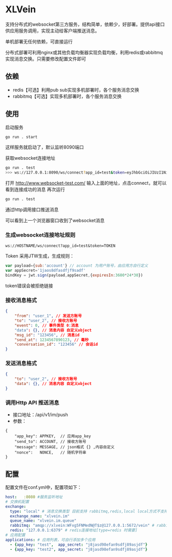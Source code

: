 # XLVein

支持分布式的websocket第三方服务，结构简单，依赖少，好部署。提供api接口供应用服务调用，实现主动给客户端推送消息。

单机部署无任何依赖，可直接运行

分布式部署可利用nginx或其他负载均衡器实现负载均衡，利用redis或rabbitmq实现消息交换。只需要修改配置文件即可

## 依赖
- redis【可选】利用pub sub实现多机部署时，各个服务消息交换
- rabbitmq【可选】实现多机部署时，各个服务消息交换

## 使用

启动服务
```bash
go run . start
```
这样服务就启动了，默认监听8090端口

获取websocket连接地址
```bash
go run . test
>>> ws://127.0.0.1:8090/ws/connect?app_id=test&token=eyJhbGciOiJIUzI1NiIsInR5cCI6IkpXVCJ9.eyJleHAiOjE2NzkwMjQ2ODYsImlzcyI6IlRpbWVUb2tlbiIsInN1YiI6InVzZXJfMSJ9.qANpLFH-Z8z2inP_8NT6FAysR1EWvwPWDfFlNWf0RbY
```
打开 http://www.websocket-test.com/ 输入上面的地址，点击connect，就可以看到连接成功的消息
再次运行
```bash
go run . test
```
通过http调用接口推送消息

可以看到上一个浏览器窗口收到了websocket消息

### 生成websocket连接地址规则
```
ws://HOSTNAME/ws/connect?app_id=test&token=TOKEN
```
Token 采用JTW生成，生成规则：
```javascript
var payload={sub:'account'} // account 为用户账号，由应用方自行定义
var appSecret='1jaos8dfasdfjf9sadf'
bindKey = jwt.sign(payload,appSecret,{expiresIn:3600*24*30})
```
token错误会被拒绝链接

### 接收消息格式
```json
{
	"from": "user_1", // 发送方账号
	"to": "user_2", // 接收方账号
	"event": 0, // 事件类型 0:消息
	"data": {}, // 消息内容 自定义object
	"msg_id": "123456", // 消息id
	"send_at": 1234567890123, // 毫秒
    "conversation_id": "123456" // 会话id
}
```

### 发送消息格式
```json
{
	"to": "user_2", // 接收方账号
	"data": {}, // 消息内容 自定义object
}
```



### 调用Http API 推送消息
- 接口地址：/api/v1/im/push
- 参数：
```
{
    "app_key": APPKEY,  // 应用app_key
    "send_to": ACCOUNT, // 接收方账号
    "message": MESSAGE, // json格式 {} ,内容自定义
	"nonce":   NONCE,   // 随机字符串
}
```

## 配置
配置文件在conf.yml中，配置项如下：
```yaml
host:   :8080 #服务监听地址
# 交换机配置
exchange:
  type: "local" # 消息交换类型 目前支持 rabbitmq,redis,local local方式不支持分布式部署
  exchange_name: "xlvein.im"
  queue_name: "xlvein.im.queue"
  rabbitmq: "amqp://xlvein:WFxg5FNMedN@T$z@127.0.0.1:5672/vein" # rabbitmq连接地址[type=rabbitmq 时需要]
  redis: "127.0.0.1:6379" # redis连接地址[type=redis 时需要]
# 应用配置
applications: # 应用列表，可自行添加多个应用
  - {app_key: "test",  app_secret: "j8jasd98efan9sdfj89asjdf"}
  - {app_key: "test2", app_secret: "j8jasd98efan9sdfj89asjdf"}
```
